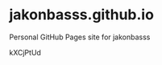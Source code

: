 # jakonbasss.github.io
Personal GitHub Pages site for jakonbasss









































kXCjPtUd
